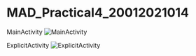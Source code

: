 # MAD_Practical4_20012021014

MainActivity
![MainActivity](https://user-images.githubusercontent.com/110738846/190200957-ae134dd9-6898-4b54-9236-caa948cd2f55.jpg)

ExplicitActivity
![ExplicitActivity](https://user-images.githubusercontent.com/110738846/190201006-b95e8503-c667-4092-8a88-ede8b40663b6.jpg)
